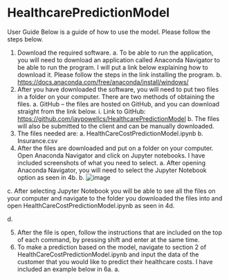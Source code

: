 ﻿# HealthcarePredictionModel
User Guide
Below is a guide of how to use the model. Please follow the steps below.
1.	Download the required software.
  a.	To be able to run the application, you will need to download an application called Anaconda Navigator to be able to run the program. I will put a link below explaining how to download it. Please follow the steps in the link installing the program. 
  b.	https://docs.anaconda.com/free/anaconda/install/windows/
2.	After you have downloaded the software, you will need to put two files in a folder on your computer. There are two methods of obtaining the files.
  a.	GitHub – the files are hosted on GitHub, and you can download straight from the link below.
    i.	Link to GitHub: https://github.com/jaypowellcs/HealthcarePredictionModel
  b.	The files will also be submitted to the client and can be manually downloaded. 
3.	The files needed are: 
  a.	HealthCareCostPredictionModel.ipynb
  b.	Insurance.csv
4.	After the files are downloaded and put on a folder on your computer. Open Anaconda Navigator and click on Jupyter notebooks. I have included screenshots of what you need to select. 
  a. After opening Anaconda Navigator, you will need to select the Jupyter Notebook option as seen in 4b. 
  b.	 ![image](https://github.com/jaypowellcs/HealthcarePredictionModel/assets/60851811/6cc06115-0973-416b-bc62-7d2af5780e79)

c.	After selecting Jupyter Notebook you will be able to see all the files on your computer and navigate to the folder you downloaded the files into and open HealthCareCostPredictionModel.ipynb as seen in 4d. 

d.	 

5.	After the file is open, follow the instructions that are included on the top of each command, by pressing shift and enter at the same time.
6.	To make a prediction based on the model, navigate to section 2 of HealthCareCostPredictionModel.ipynb and input the data of the customer that you would like to predict their healthcare costs. I have included an example below in 6a. 
a.	 
 
